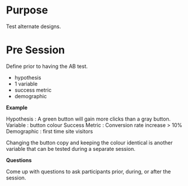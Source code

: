 # Purpose

Test alternate designs.

# Pre Session

Define prior to having the AB test.

- hypothesis
- 1 variable
- success metric
- demographic

**Example**

Hypothesis : A green button will gain more clicks than a gray button.
Variable : button colour
Success Metric : Conversion rate increase > 10%
Demographic : first time site visitors

Changing the button copy and keeping the colour identical is another variable that can be tested during a separate session.

**Questions**

Come up with questions to ask participants prior, during, or after the session.

